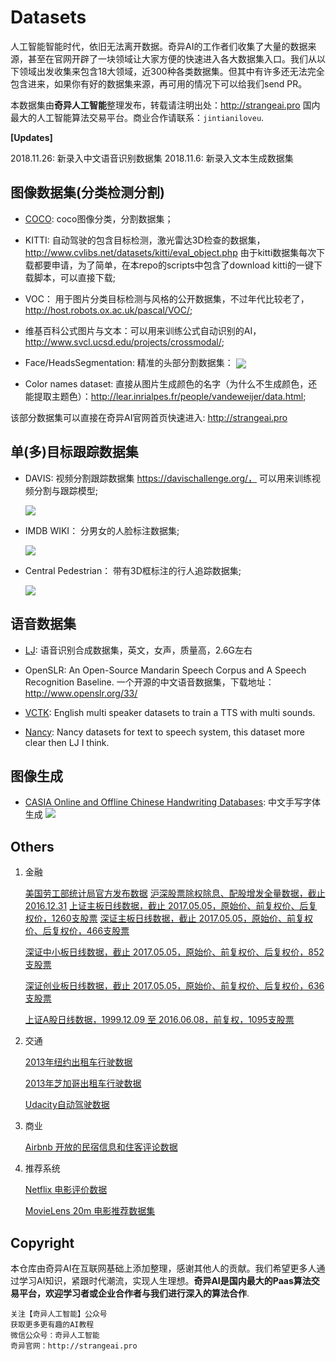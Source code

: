 # Datasets

人工智能智能时代，依旧无法离开数据。奇异AI的工作者们收集了大量的数据来源，甚至在官网开辟了一块领域让大家方便的快速进入各大数据集入口。我们从以下领域出发收集来包含18大领域，近300种各类数据集。但其中有许多还无法完全包含进来，如果你有好的数据集来源，再可用的情况下可以给我们send PR。

本数据集由**奇异人工智能**整理发布，转载请注明出处：http://strangeai.pro 国内最大的人工智能算法交易平台。商业合作请联系：`jintianiloveu`.

**[Updates]**

2018.11.26: 新录入中文语音识别数据集
2018.11.6: 新录入文本生成数据集






## 图像数据集(分类检测分割)

- [COCO](): coco图像分类，分割数据集；

- KITTI: 自动驾驶的包含目标检测，激光雷达3D检查的数据集， http://www.cvlibs.net/datasets/kitti/eval_object.php 由于kitti数据集每次下载都要申请，为了简单，在本repo的scripts中包含了download kitti的一键下载脚本，可以直接下载;

- VOC： 用于图片分类目标检测与风格的公开数据集，不过年代比较老了， http://host.robots.ox.ac.uk/pascal/VOC/;

- 维基百科公式图片与文本：可以用来训练公式自动识别的AI，http://www.svcl.ucsd.edu/projects/crossmodal/;

- Face/HeadsSegmentation: 精准的头部分割数据集：
  <img src="https://s1.ax1x.com/2018/11/27/FEL1MV.png" align="center"/>

- Color names dataset: 直接从图片生成颜色的名字（为什么不生成颜色，还能提取主题色）：http://lear.inrialpes.fr/people/vandeweijer/data.html;


该部分数据集可以直接在奇异AI官网首页快速进入: http://strangeai.pro





## 单(多)目标跟踪数据集

- DAVIS: 视频分割跟踪数据集 https://davischallenge.org/， 可以用来训练视频分割与跟踪模型;

  ![](https://davischallenge.org/images/teaser/2017/choreography.jpg)

- IMDB WIKI： 分男女的人脸标注数据集;

  ![](https://data.vision.ee.ethz.ch/cvl/rrothe/imdb-wiki/static/img/imdb-wiki-teaser.png)

- Central Pedestrian： 带有3D框标注的行人追踪数据集;

  <img src="https://s1.ax1x.com/2018/11/27/FELDsK.png" align="center"/>









## 语音数据集

- [LJ](https://keithito.com/LJ-Speech-Dataset/): 语音识别合成数据集，英文，女声，质量高，2.6G左右
-  OpenSLR: An Open-Source Mandarin Speech Corpus and A Speech Recognition Baseline. 一个开源的中文语音数据集，下载地址：http://www.openslr.org/33/

- [VCTK](http://homepages.inf.ed.ac.uk/jyamagis/page3/page58/page58.html): English multi speaker datasets to train a TTS with multi sounds.

- [Nancy](http://www.cstr.ed.ac.uk/projects/blizzard/2011/lessac_blizzard2011/): Nancy datasets for
  text to speech system, this dataset more clear then LJ I think.






## 图像生成
- [CASIA Online and Offline Chinese Handwriting Databases](http://www.nlpr.ia.ac.cn/databases/handwriting/Online_database.html): 中文手写字体生成
  ![](http://www.nlpr.ia.ac.cn/databases/handwriting/source/image11.jpg)







## Others

1. 金融

   [美国劳工部统计局官方发布数据](http://dataju.cn/Dataju/web/datasetInstanceDetail/139)
   [沪深股票除权除息、配股增发全量数据，截止 2016.12.31](http://dataju.cn/Dataju/web/datasetInstanceDetail/344)
   [上证主板日线数据，截止 2017.05.05，原始价、前复权价、后复权价，1260支股票](http://dataju.cn/Dataju/web/datasetInstanceDetail/340)
   [深证主板日线数据，截止 2017.05.05，原始价、前复权价、后复权价，466支股票](http://dataju.cn/Dataju/web/datasetInstanceDetail/341)

   [深证中小板日线数据，截止 2017.05.05，原始价、前复权价、后复权价，852支股票](http://dataju.cn/Dataju/web/datasetInstanceDetail/342)

   [深证创业板日线数据，截止 2017.05.05，原始价、前复权价、后复权价，636支股票](http://dataju.cn/Dataju/web/datasetInstanceDetail/343)

   [上证A股日线数据，1999.12.09 至 2016.06.08，前复权，1095支股票](http://dataju.cn/Dataju/web/datasetInstanceDetail/37)


2. 交通

   [2013年纽约出租车行驶数据](http://dataju.cn/Dataju/web/datasetInstanceDetail/76)

   [2013年芝加哥出租车行驶数据](http://dataju.cn/Dataju/web/datasetInstanceDetail/323)

   [Udacity自动驾驶数据](http://dataju.cn/Dataju/web/datasetInstanceDetail/86)

3. 商业

   [Airbnb 开放的民宿信息和住客评论数据](http://dataju.cn/Dataju/web/datasetInstanceDetail/309)

4. 推荐系统

   [Netflix 电影评价数据](http://dataju.cn/Dataju/web/datasetInstanceDetail/32)

   [MovieLens 20m 电影推荐数据集](http://dataju.cn/Dataju/web/datasetInstanceDetail/116)



## Copyright

本仓库由奇异AI在互联网基础上添加整理，感谢其他人的贡献。我们希望更多人通过学习AI知识，紧跟时代潮流，实现人生理想。**奇异AI是国内最大的Paas算法交易平台，欢迎学习者或企业合作者与我们进行深入的算法合作**.

```
关注【奇异人工智能】公众号
获取更多更有趣的AI教程
微信公众号：奇异人工智能
奇异官网：http://strangeai.pro
```

